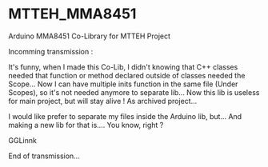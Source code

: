 # MTTEH_MMA8451
Arduino MMA8451 Co-Library for MTTEH Project

Incomming transmission :

It's funny, when I made this Co-Lib, I didn't knowing that C++ classes needed that function or method declared outside of classes needed the Scope...
Now I can have multiple inits function in the same file (Under Scopes), so it's not needed anymore to separate lib...
Now this lib is useless for main project, but will stay alive ! As archived project...

I would like prefer to separate my files inside the Arduino lib, but... And making a new lib for that is.... You know, right ?

GGLinnk

End of transmission...
